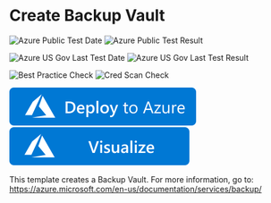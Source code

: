 # Create Backup Vault

![Azure Public Test Date](https://azurequickstartsservice.blob.core.windows.net/badges/101-backup-vault-create/PublicLastTestDate.svg)
![Azure Public Test Result](https://azurequickstartsservice.blob.core.windows.net/badges/101-backup-vault-create/PublicDeployment.svg)

![Azure US Gov Last Test Date](https://azurequickstartsservice.blob.core.windows.net/badges/101-backup-vault-create/FairfaxLastTestDate.svg)
![Azure US Gov Last Test Result](https://azurequickstartsservice.blob.core.windows.net/badges/101-backup-vault-create/FairfaxDeployment.svg)

![Best Practice Check](https://azurequickstartsservice.blob.core.windows.net/badges/101-backup-vault-create/BestPracticeResult.svg)
![Cred Scan Check](https://azurequickstartsservice.blob.core.windows.net/badges/101-backup-vault-create/CredScanResult.svg)

[![Deploy To Azure](https://raw.githubusercontent.com/Azure/azure-quickstart-templates/master/1-CONTRIBUTION-GUIDE/images/deploytoazure.svg?sanitize=true)]("https://portal.azure.com/#create/Microsoft.Template/uri/https%3A%2F%2Fraw.githubusercontent.com%2FAzure%2Fazure-quickstart-templates%2Fmaster%2F101-backup-vault-create%2Fazuredeploy.json")  [![Visualize](https://raw.githubusercontent.com/Azure/azure-quickstart-templates/master/1-CONTRIBUTION-GUIDE/images/visualizebutton.svg?sanitize=true)]("http://armviz.io/#/?load=https%3A%2F%2Fraw.githubusercontent.com%2FAzure%2Fazure-quickstart-templates%2Fmaster%2F101-backup-vault-create%2Fazuredeploy.json")

This template creates a Backup Vault. For more information, go to: https://azure.microsoft.com/en-us/documentation/services/backup/


